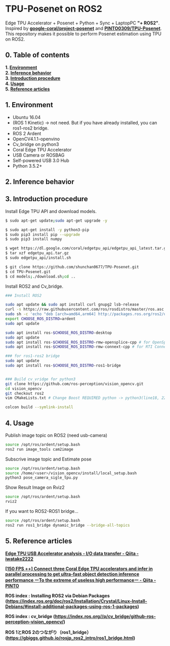 # TPU-Posenet on ROS2
Edge TPU Accelerator + Posenet + Python + Sync + LaptopPC **"+ ROS2"**.  
Inspired by **[google-coral/project-posenet](https://github.com/google-coral/project-posenet)** and **[PINTO0309/TPU-Posenet](https://github.com/PINTO0309/TPU-Posenet)**.  
This repository makes it possible to perform Posenet estimation using TPU on ROS2. 

## 0. Table of contents
**1. [Environment](#1-environment)**  
**2. [Inference behavior](#2-inference-behavior)**  
**3. [Introduction procedure](#3-introduction-procedure)**  
**4. [Usage](#4-usage)**  
**5. [Reference articles](#5-reference-articles)**  

## 1. Environment

- Ubuntu 16.04
- (ROS 1 Kinetic) -> not need. But if you have already installed, you can ros1-ros2 bridge.
- ROS 2 Ardent
- OpenCV4.1.1-openvino
- Cv_bridge on python3
- Coral Edge TPU Accelerator
- USB Camera or ROSBAG
- Self-powered USB 3.0 Hub
- Python 3.5.2+

## 2. Inference behavior


## 3. Introduction procedure
Install Edge TPU API and download models.

```bash
$ sudo apt-get update;sudo apt-get upgrade -y

$ sudo apt-get install -y python3-pip
$ sudo pip3 install pip --upgrade
$ sudo pip3 install numpy

$ wget https://dl.google.com/coral/edgetpu_api/edgetpu_api_latest.tar.gz -O edgetpu_api.tar.gz --trust-server-names
$ tar xzf edgetpu_api.tar.gz
$ sudo edgetpu_api/install.sh

$ git clone https://github.com/shunchan0677/TPU-Posenet.git
$ cd TPU-Posenet.git
$ cd models;./download.sh;cd ..
```

Install ROS2 and Cv_bridge.
```bash
### Install ROS2

sudo apt update && sudo apt install curl gnupg2 lsb-release
curl -s https://raw.githubusercontent.com/ros/rosdistro/master/ros.asc | sudo apt-key add -
sudo sh -c 'echo "deb [arch=amd64,arm64] http://packages.ros.org/ros2/ubuntu `lsb_release -cs` main" > /etc/apt/sources.list.d/ros2-latest.list'
export CHOOSE_ROS_DISTRO=ardent
sudo apt update

sudo apt install ros-$CHOOSE_ROS_DISTRO-desktop
sudo apt update
sudo apt install ros-$CHOOSE_ROS_DISTRO-rmw-opensplice-cpp # for OpenSplice
sudo apt install ros-$CHOOSE_ROS_DISTRO-rmw-connext-cpp # for RTI Connext (requires license agreement)

### for ros1-ros2 bridge
sudo apt update
sudo apt install ros-$CHOOSE_ROS_DISTRO-ros1-bridge


### Build cv_vridge for python3
git clone https://github.com/ros-perception/vision_opencv.git
cd vision_opencv
git checkout ros2
vim CMakeLists.txt # Change Boost REQUIRED python -> python3(line18, 22)

colcon build --symlink-install

```

## 4. Usage

Publish image topic on ROS2 (need usb-camera)

```bash
source /opt/ros/ardent/setup.bash
ros2 run image_tools cam2image
```

Subscrive image topic and Estimate pose
```bash
source /opt/ros/ardent/setup.bash
source /home/<user>/vision_opencv/install/local_setup.bash
python3 pose_camera_sigle_tpu.py
```

Show Result Image on Rviz2

```bash
source /opt/ros/ardent/setup.bash
rviz2
```

If you want to ROS2-ROS1 bridge...

```bash
source /opt/ros/ardent/setup.bash
ros2 run ros1_bridge dynamic_bridge --bridge-all-topics
```


## 5. Reference articles
**[Edge TPU USB Accelerator analysis - I/O data transfer - Qiita - iwatake2222](https://qiita.com/iwatake2222/items/922f02893355b30dab2e)**  

**[[150 FPS ++] Connect three Coral Edge TPU accelerators and infer in parallel processing to get ultra-fast object detection inference performance ーTo the extreme of useless high performanceー - Qiita - PINTO](https://qiita.com/PINTO/items/63b6f01eb22a5ab97901#%EF%BC%91introduction-1)**  

**ROS index : Installing ROS2 via Debian Packages (https://index.ros.org/doc/ros2/Installation/Crystal/Linux-Install-Debians/#install-additional-packages-using-ros-1-packages)**


**ROS index : cv_bridge (https://index.ros.org//p/cv_bridge/github-ros-perception-vision_opencv/)**

**ROS 1とROS 2のつながり（ros1_bridge）
(https://gbiggs.github.io/rosjp_ros2_intro/ros1_bridge.html)**
